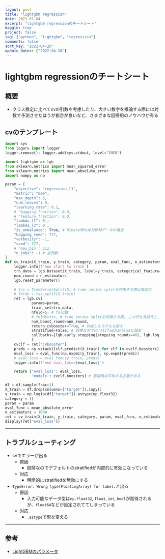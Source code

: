 ```yaml
---
layout: post
title: "lightgbm regression"
date: 2021-01-04
excerpt: "lightgbm regressionのチートシート"
kaggle: true
project: false
tag: ["python", "lightgbm", "regression"]
comments: false
sort_key: "2022-04-20"
update_dates: ["2022-04-20"]
---
```



# lightgbm regressionのチートシート

## 概要
 - クラス推定に比べてcvの引数を考慮したり、大きい数字を推論する際には対数で予測させたほうが都合が良いなど、さまざまな回帰用のノウハウが有る

## cvのテンプレート

```python
import sys
from loguru import logger
logger.remove(); logger.add(sys.stdout, level="INFO")

import lightgbm as lgb
from sklearn.metrics import mean_squared_error
from sklearn.metrics import mean_absolute_error
import numpy as np

param = {
    "objective": "regression_l1",
    "metric": "mae",
    "max_depth": 5,
    "num_leaves": 5,
    "learning_rate": 0.1,
    # "bagging_fraction": 0.0,
    # "feature_fraction": 0.0,
    "lambda_l1": 0.,
    "lambda_l2": 0.,
    "is_unbalance": True, # binary時の非対称時データの場合
    "bagging_seed": 777,
    "verbosity": -1,
    "seed": 777,
    # 'max_bin': 512,
    "n_jobs": -1 # 並列数
}
def cv_train(X_train, y_train, category, param, eval_func, n_estimators):
    logger.info(f'now start to train')
    trn_data = lgb.Dataset(X_train, label=y_train, categorical_feature=category)
    num_round = n_estimators
    lgb.reset_parameter()
    
    # tss = TimeSeriesSplit(5) # time series splitを利用する際は有効化
    # folds = tss.split(X_train)
    ret = lgb.cv(
            params=param,
            train_set=trn_data,
            nfold=5, # fold数
            # folds=tss, # time series splitを利用する際, この行を有効化し、nfoldを無効化
            num_boost_round=num_round,
            return_cvbooster=True, # 作成したモデルを戻す
            stratified=False, # 回帰なのでstratifiedはFalseに設定
            callbacks=[lgb.early_stopping(stopping_rounds=40), lgb.log_evaluation(1)], # コールバックでアーリーストップを有効化, ログを出力
            )
    cvclf = ret["cvbooster"]
    preds = np.vstack([clf.predict(X_train) for clf in cvclf.boosters]).mean(axis=0)
    eval_loss = eval_func(np.expm1(y_train), np.expm1(preds))
    # eval_loss = eval_func(y_train, preds)
    logger.info(f'end eval_loss={eval_loss}')

    return {'eval_loss': eval_loss,
            'models': cvclf.boosters} # 推論時は平均する必要がある

df = df.sample(frac=1)
X_train = df.drop(columns=["target"]).copy()
y_train = np.log1p(df["target"]).astype(np.float32)
category = []
param = param
eval_func = mean_absolute_error
n_estimators = 1000
ret = cv_train(X_train, y_train, category, param, eval_func, n_estimators)
display(ret["eval_loss"])
```

---

## トラブルシューティング
 - cvでエラーが出る
   - 原因
     - 回帰なのでデフォルトのstratifiedが内部的に有効になっている
   - 対応
     - 明示的にstratifiedを無効にする
 - `TypeError: Wrong type(FloatingArray) for label.`と出る
   - 原因
     - 入力可能なデータ型は`np.float32`, `float`, `int`, `bool`が期待されるが、`float64`などが設定されててしまっている
   - 対応
     - `.astype`で型を変える

---

## 参考
 - [LightGBMのパラメータ](https://lightgbm.readthedocs.io/en/latest/Parameters.html)

